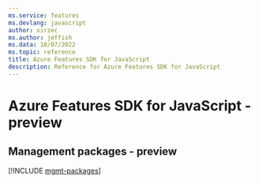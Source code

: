 ```yaml
---
ms.service: features
ms.devlang: javascript
author: xirzec
ms.author: jeffish
ms.data: 10/07/2022
ms.topic: reference
title: Azure Features SDK for JavaScript
description: Reference for Azure Features SDK for JavaScript
---
```

# Azure Features SDK for JavaScript - preview

## Management packages - preview
[!INCLUDE [mgmt-packages](features-mgmt-index.md)]